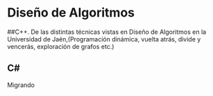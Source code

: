 # Diseño de Algoritmos
##C++.
De las distintas técnicas vistas en Diseño de Algoritmos en la Universidad de Jaén,(Programación dinámica, vuelta atrás, divide y vencerás, exploración de grafos etc.)
## C#
Migrando
